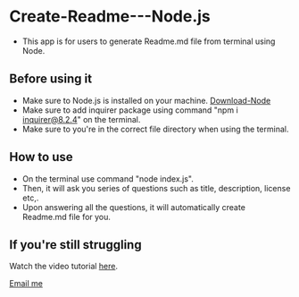 # Create-Readme---Node.js

- This app is for users to generate Readme.md file from terminal using Node. 

## Before using it
- Make sure to Node.js is installed on your machine. [Download-Node](https://nodejs.org/en/download)
- Make sure to add inquirer package using command "npm i inquirer@8.2.4" on the terminal.
- Make sure to you're in the correct file directory when using the terminal. 

## How to use
- On the terminal use command "node index.js".
- Then, it will ask you series of questions such as title, description, license etc,.
- Upon answering all the questions, it will automatically create Readme.md file for you. 

## If you're still struggling 

Watch the video tutorial [here](https://vimeo.com/939188276?share=copy).


[Email me](mailto:your_email@example.com)